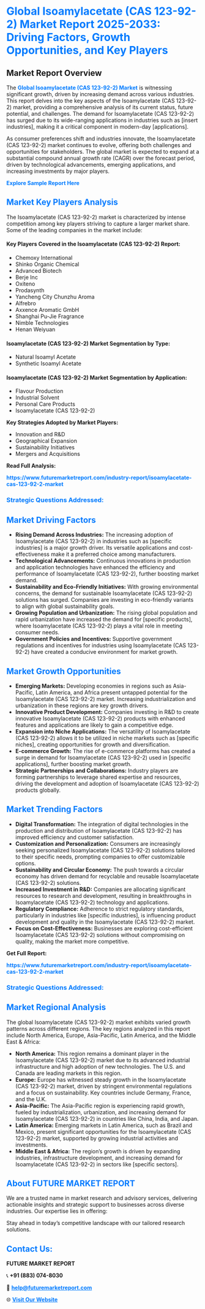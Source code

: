 <h1 style="color: #007BFF;">Global Isoamylacetate (CAS 123-92-2) Market Report 2025-2033: Driving Factors, Growth Opportunities, and Key Players</h1>

<section id="overview">
<h2>Market Report Overview</h2>
<p>The <a href="https://www.futuremarketreport.com/industry-report/isoamylacetate-cas-123-92-2-market" style="color: #007BFF; text-decoration: none;"><strong>Global Isoamylacetate (CAS 123-92-2) Market</strong></a> is witnessing significant growth, driven by increasing demand across various industries. This report delves into the key aspects of the Isoamylacetate (CAS 123-92-2) market, providing a comprehensive analysis of its current status, future potential, and challenges. The demand for Isoamylacetate (CAS 123-92-2) has surged due to its wide-ranging applications in industries such as [insert industries], making it a critical component in modern-day [applications].</p>
<p>As consumer preferences shift and industries innovate, the Isoamylacetate (CAS 123-92-2) market continues to evolve, offering both challenges and opportunities for stakeholders. The global market is expected to expand at a substantial compound annual growth rate (CAGR) over the forecast period, driven by technological advancements, emerging applications, and increasing investments by major players.</p>
</section>

<section id="overview">
<p><a href="https://www.futuremarketreport.com/request-sample/reportId=119813" style="color: #007BFF; text-decoration: none;"><strong>Explore Sample Report Here</strong></a></p>
</section>

<section id="key-players">
<h2 style="color: #007BFF;">Market Key Players Analysis</h2>
<p>The Isoamylacetate (CAS 123-92-2) market is characterized by intense competition among key players striving to capture a larger market share. Some of the leading companies in the market include:</p>
<h4>Key Players Covered in the Isoamylacetate (CAS 123-92-2) Report:</h4>
<ul><li>Chemoxy International</li><li>Shinko Organic Chemical</li><li>Advanced Biotech</li><li>Berje Inc</li><li>Oxiteno</li><li>Prodasynth</li><li>Yancheng City Chunzhu Aroma</li><li>Alfrebro</li><li>Axxence Aromatic GmbH</li><li>Shanghai Pu-Jie Fragrance</li><li>Nimble Technologies</li><li>Henan Weiyuan</li></ul>
<h4>Isoamylacetate (CAS 123-92-2) Market Segmentation by Type:</h4>
<ul><li>Natural Isoamyl Acetate</li><li>Synthetic Isoamyl Acetate</li></ul>

<h4>Isoamylacetate (CAS 123-92-2) Market Segmentation by Application:</h4>
<ul><li>Flavour Production</li><li>Industrial Solvent</li><li>Personal Care Products</li><li>Isoamylacetate (CAS 123-92-2)</li></ul>
<p><strong>Key Strategies Adopted by Market Players:</strong></p>
<ul>
<li>Innovation and R&D</li>
<li>Geographical Expansion</li>
<li>Sustainability Initiatives</li>
<li>Mergers and Acquisitions</li>
</ul>
</section>

<section>
<p><strong>Read Full Analysis: </strong></p><a href="https://www.futuremarketreport.com/industry-report/isoamylacetate-cas-123-92-2-market" style="color: #007BFF; text-decoration: none;"><strong>https://www.futuremarketreport.com/industry-report/isoamylacetate-cas-123-92-2-market</strong></a>
<h3 style="color: #007BFF;">Strategic Questions Addressed:</h3>
</section>

<section id="driving-factors">
<h2 style="color: #007BFF;">Market Driving Factors</h2>
<ul>
<li><strong>Rising Demand Across Industries:</strong> The increasing adoption of Isoamylacetate (CAS 123-92-2) in industries such as [specific industries] is a major growth driver. Its versatile applications and cost-effectiveness make it a preferred choice among manufacturers.</li>
<li><strong>Technological Advancements:</strong> Continuous innovations in production and application technologies have enhanced the efficiency and performance of Isoamylacetate (CAS 123-92-2), further boosting market demand.</li>
<li><strong>Sustainability and Eco-Friendly Initiatives:</strong> With growing environmental concerns, the demand for sustainable Isoamylacetate (CAS 123-92-2) solutions has surged. Companies are investing in eco-friendly variants to align with global sustainability goals.</li>
<li><strong>Growing Population and Urbanization:</strong> The rising global population and rapid urbanization have increased the demand for [specific products], where Isoamylacetate (CAS 123-92-2) plays a vital role in meeting consumer needs.</li>
<li><strong>Government Policies and Incentives:</strong> Supportive government regulations and incentives for industries using Isoamylacetate (CAS 123-92-2) have created a conducive environment for market growth.</li>
</ul>
</section>

<section id="growth-opportunities">
<h2 style="color: #007BFF;">Market Growth Opportunities</h2>
<ul>
<li><strong>Emerging Markets:</strong> Developing economies in regions such as Asia-Pacific, Latin America, and Africa present untapped potential for the Isoamylacetate (CAS 123-92-2) market. Increasing industrialization and urbanization in these regions are key growth drivers.</li>
<li><strong>Innovative Product Development:</strong> Companies investing in R&D to create innovative Isoamylacetate (CAS 123-92-2) products with enhanced features and applications are likely to gain a competitive edge.</li>
<li><strong>Expansion into Niche Applications:</strong> The versatility of Isoamylacetate (CAS 123-92-2) allows it to be utilized in niche markets such as [specific niches], creating opportunities for growth and diversification.</li>
<li><strong>E-commerce Growth:</strong> The rise of e-commerce platforms has created a surge in demand for Isoamylacetate (CAS 123-92-2) used in [specific applications], further boosting market growth.</li>
<li><strong>Strategic Partnerships and Collaborations:</strong> Industry players are forming partnerships to leverage shared expertise and resources, driving the development and adoption of Isoamylacetate (CAS 123-92-2) products globally.</li>
</ul>
</section>

<section id="trending-factors">
<h2 style="color: #007BFF;">Market Trending Factors</h2>
<ul>
<li><strong>Digital Transformation:</strong> The integration of digital technologies in the production and distribution of Isoamylacetate (CAS 123-92-2) has improved efficiency and customer satisfaction.</li>
<li><strong>Customization and Personalization:</strong> Consumers are increasingly seeking personalized Isoamylacetate (CAS 123-92-2) solutions tailored to their specific needs, prompting companies to offer customizable options.</li>
<li><strong>Sustainability and Circular Economy:</strong> The push towards a circular economy has driven demand for recyclable and reusable Isoamylacetate (CAS 123-92-2) solutions.</li>
<li><strong>Increased Investment in R&D:</strong> Companies are allocating significant resources to research and development, resulting in breakthroughs in Isoamylacetate (CAS 123-92-2) technology and applications.</li>
<li><strong>Regulatory Compliance:</strong> Adherence to strict regulatory standards, particularly in industries like [specific industries], is influencing product development and quality in the Isoamylacetate (CAS 123-92-2) market.</li>
<li><strong>Focus on Cost-Effectiveness:</strong> Businesses are exploring cost-efficient Isoamylacetate (CAS 123-92-2) solutions without compromising on quality, making the market more competitive.</li>
</ul>
</section>

<section>
<p><strong>Get Full Report: </strong></p><a href="https://www.futuremarketreport.com/industry-report/isoamylacetate-cas-123-92-2-market" style="color: #007BFF; text-decoration: none;"><strong>https://www.futuremarketreport.com/industry-report/isoamylacetate-cas-123-92-2-market</strong></a>
<h3 style="color: #007BFF;">Strategic Questions Addressed:</h3>
</section>


<section id="regional-analysis">
<h2 style="color: #007BFF;">Market Regional Analysis</h2>
<p>The global Isoamylacetate (CAS 123-92-2) market exhibits varied growth patterns across different regions. The key regions analyzed in this report include North America, Europe, Asia-Pacific, Latin America, and the Middle East & Africa:</p>
<ul>
<li><strong>North America:</strong> This region remains a dominant player in the Isoamylacetate (CAS 123-92-2) market due to its advanced industrial infrastructure and high adoption of new technologies. The U.S. and Canada are leading markets in this region.</li>
<li><strong>Europe:</strong> Europe has witnessed steady growth in the Isoamylacetate (CAS 123-92-2) market, driven by stringent environmental regulations and a focus on sustainability. Key countries include Germany, France, and the U.K.</li>
<li><strong>Asia-Pacific:</strong> The Asia-Pacific region is experiencing rapid growth, fueled by industrialization, urbanization, and increasing demand for Isoamylacetate (CAS 123-92-2) in countries like China, India, and Japan.</li>
<li><strong>Latin America:</strong> Emerging markets in Latin America, such as Brazil and Mexico, present significant opportunities for the Isoamylacetate (CAS 123-92-2) market, supported by growing industrial activities and investments.</li>
<li><strong>Middle East & Africa:</strong> The region’s growth is driven by expanding industries, infrastructure development, and increasing demand for Isoamylacetate (CAS 123-92-2) in sectors like [specific sectors].</li>
</ul>
</section>

<footer>
<h2 style="color: #007BFF;">About FUTURE MARKET REPORT</h2>
<p>We are a trusted name in market research and advisory services, delivering actionable insights and strategic support to businesses across diverse industries. Our expertise lies in offering:</p>

<p>Stay ahead in today’s competitive landscape with our tailored research solutions.</p>

<h2 style="color: #007BFF;">Contact Us:</h2>
<p><strong>FUTURE MARKET REPORT</strong></p>
<p>📞 <strong>+91 (883) 074-8030</strong></p>
<p>📧 <strong><a href="mailto:help@futuremarketreport.com" style="color: #007BFF;">help@futuremarketreport.com</a></strong></p>
<p>🌐 <strong><a href="https://www.futuremarketreport.com/" style="color: #007BFF;">Visit Our Website</a></strong></p>
</footer>